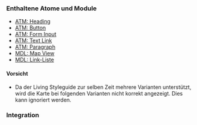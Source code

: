 ### Enthaltene Atome und Module
* <a href="../../atoms/headings/headings.html">ATM: Heading</a>
* <a href="../../atoms/button/button.html">ATM: Button</a>
* <a href="../../atoms/form_input/form_input.html">ATM: Form Input</a>
* <a href="../../atoms/text_link/text_link.html">ATM: Text Link</a>
* <a href="../../atoms/paragraph/paragraph.html">ATM: Paragraph</a>
* <a href="../map_view/map_view.html">MDL: Map View</a>
* <a href="../linklist/linklist.html">MDL: Link-Liste</a>

 
#### Vorsicht
* Da der Living Styleguide zur selben Zeit mehrere Varianten unterstützt, wird die Karte bei folgenden Varianten nicht korrekt angezeigt. Dies kann ignoriert werden.
 
### Integration

 

